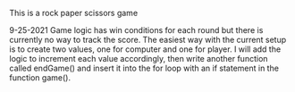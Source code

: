 This is a rock paper scissors game

9-25-2021
Game logic has win conditions for each round but there is currently
no way to track the score. The easiest way with the current setup is
to create two values, one for computer and one for player. I will add
the logic to increment each value accordingly, then write another function
called endGame() and insert it into the for loop with an if statement in 
the function game().
